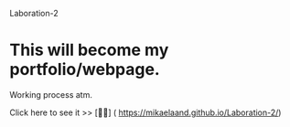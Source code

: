 Laboration-2

# This will become my portfolio/webpage. 
Working process atm.


Click here to see it >> [🙋‍♀️] ( https://mikaelaand.github.io/Laboration-2/)
